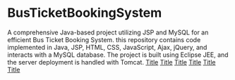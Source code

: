 # BusTicketBookingSystem
A comprehensive Java-based project utilizing JSP and MySQL for an efficient Bus Ticket Booking System. this repository contains code implemented in Java, JSP, HTML, CSS, JavaScript, Ajax, jQuery, and interacts with a MySQL database. The project is built using Eclipse JEE, and the server deployment is handled with Tomcat.
[Title](../../A-project-files/Bus-Ticketing-System-Java-Jsp-project-master/build) [Title](../../A-project-files/Bus-Ticketing-System-Java-Jsp-project-master/src) [Title](../../A-project-files/Bus-Ticketing-System-Java-Jsp-project-master/WebContent) [Title](../../A-project-files/Bus-Ticketing-System-Java-Jsp-project-master/.classpath) [Title](../../A-project-files/Bus-Ticketing-System-Java-Jsp-project-master/.project) [Title](../../A-project-files/Bus-Ticketing-System-Java-Jsp-project-master/database.sql)
